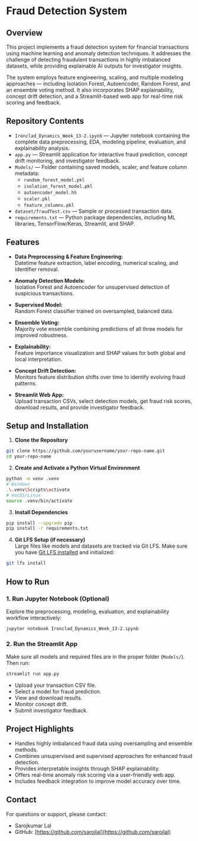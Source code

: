# Fraud Detection System

## Overview

This project implements a fraud detection system for financial transactions using machine learning and anomaly detection techniques. It addresses the challenge of detecting fraudulent transactions in highly imbalanced datasets, while providing explainable AI outputs for investigator insights.

The system employs feature engineering, scaling, and multiple modeling approaches — including Isolation Forest, Autoencoder, Random Forest, and an ensemble voting method. It also incorporates SHAP explainability, concept drift detection, and a Streamlit-based web app for real-time risk scoring and feedback.

## Repository Contents

- `Ironclad_Dynamics_Week_13-2.ipynb` — Jupyter notebook containing the complete data preprocessing, EDA, modeling pipeline, evaluation, and explainability analysis.
- `app.py` — Streamlit application for interactive fraud prediction, concept drift monitoring, and investigator feedback.
- `Models/` — Folder containing saved models, scaler, and feature column metadata:
  - `random_forest_model.pkl`
  - `isolation_forest_model.pkl`
  - `autoencoder_model.h5`
  - `scaler.pkl`
  - `feature_columns.pkl`
- `dataset/fraudTest.csv` — Sample or processed transaction data.
- `requirements.txt` — Python package dependencies, including ML libraries, TensorFlow/Keras, Streamlit, and SHAP.

## Features

- **Data Preprocessing & Feature Engineering:**  
  Datetime feature extraction, label encoding, numerical scaling, and identifier removal.

- **Anomaly Detection Models:**  
  Isolation Forest and Autoencoder for unsupervised detection of suspicious transactions.

- **Supervised Model:**  
  Random Forest classifier trained on oversampled, balanced data.

- **Ensemble Voting:**  
  Majority vote ensemble combining predictions of all three models for improved robustness.

- **Explainability:**  
  Feature importance visualization and SHAP values for both global and local interpretation.

- **Concept Drift Detection:**  
  Monitors feature distribution shifts over time to identify evolving fraud patterns.

- **Streamlit Web App:**  
  Upload transaction CSVs, select detection models, get fraud risk scores, download results, and provide investigator feedback.

## Setup and Installation

1. **Clone the Repository**

```bash
git clone https://github.com/yourusername/your-repo-name.git
cd your-repo-name
```

2. **Create and Activate a Python Virtual Environment**

```bash
python -m venv .venv
# Windows
.\.venv\Scripts\activate
# macOS/Linux
source .venv/bin/activate
```

3. **Install Dependencies**

```bash
pip install --upgrade pip
pip install -r requirements.txt
```

4. **Git LFS Setup (if necessary)**  
Large files like models and datasets are tracked via Git LFS. Make sure you have [Git LFS installed](https://git-lfs.github.com/) and initialized:

```bash
git lfs install
```

## How to Run

### 1. Run Jupyter Notebook (Optional)

Explore the preprocessing, modeling, evaluation, and explainability workflow interactively:

```bash
jupyter notebook Ironclad_Dynamics_Week_13-2.ipynb
```

### 2. Run the Streamlit App

Make sure all models and required files are in the proper folder (`Models/`). Then run:

```bash
streamlit run app.py
```

- Upload your transaction CSV file.
- Select a model for fraud prediction.
- View and download results.
- Monitor concept drift.
- Submit investigator feedback.

## Project Highlights

- Handles highly imbalanced fraud data using oversampling and ensemble methods.
- Combines unsupervised and supervised approaches for enhanced fraud detection.
- Provides interpretable insights through SHAP explainability.
- Offers real-time anomaly risk scoring via a user-friendly web app.
- Includes feedback integration to improve model accuracy over time.


## Contact

For questions or support, please contact:

- Sarojkumar Lal
- GitHub: [https://github.com/sarojlal](https://github.com/sarojlal)
